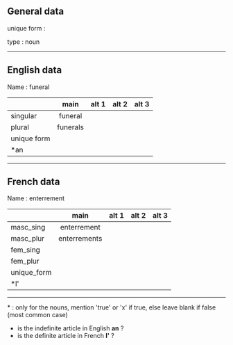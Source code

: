## General data

unique form :

type : noun

---

## English data

Name : funeral

|             |   main   | alt 1 | alt 2 | alt 3 |
| :---------- | :------: | :---: | :---: | ----- |
| singular    | funeral  |       |       |       |
| plural      | funerals |       |       |       |
| unique form |          |       |       |       |
| \*an        |          |       |       |       |

---

## French data

Name : enterrement

|             |     main     | alt 1 | alt 2 | alt 3 |
| :---------- | :----------: | :---: | :---: | :---: |
| masc_sing   | enterrement  |       |       |       |
| masc_plur   | enterrements |       |       |       |
| fem_sing    |              |       |       |       |
| fem_plur    |              |       |       |       |
| unique_form |              |       |       |       |
| \*l'        |              |       |       |       |

---

\* : only for the nouns, mention 'true' or 'x' if true, else leave blank if false (most common case)

- is the indefinite article in English **an** ?
- is the definite article in French **l'** ?
